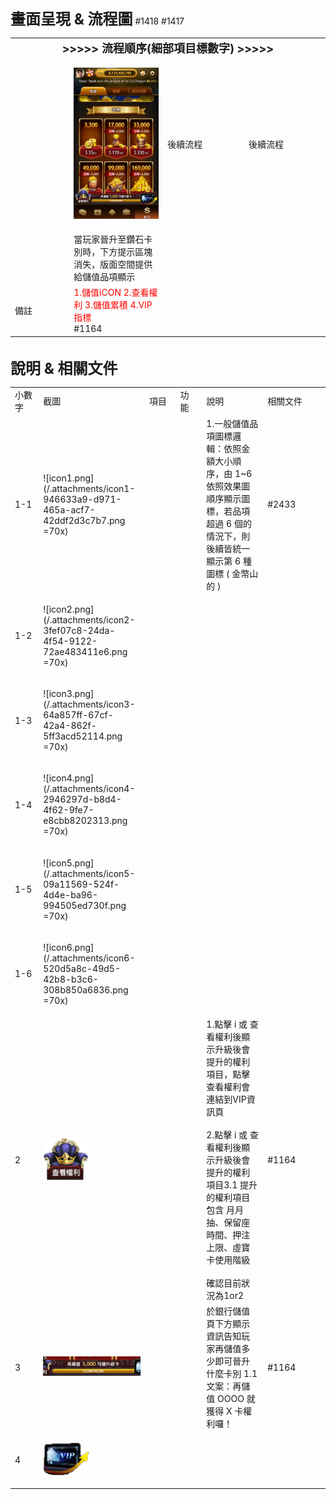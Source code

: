 <font size="5"><b>畫面呈現 & 流程圖</b></font>
#1418
#1417
<table>
    <tr>
        <td colspan="4"><b><font size="4"><center>>>>>> 流程順序(細部項目標數字) >>>>></font></b></td> 
   </tr>
    <tr>
        <td></td> 
        <td width=300>

![儲值頁(user story).png](/.attachments/儲值頁(user%20story)-fdc6ae27-c90f-4fb4-89d7-30ab1370285b.png)
</td> 
        <td width=300>後續流程</td> 
        <td width=300>後續流程</td> 
   </tr>
    <tr>
        <td width=200><font color="red"></font></td> 
        <td width=200>當玩家晉升至鑽石卡別時，下方提示區塊消失，版面空間提供給儲值品項顯示</td>
        <td width=200><font color="red"></font></td> 
        <td width=200><font color="red"></font></td> 
   </tr>
    <tr>
        <td width=200>備註</td> 
        <td width=200><font color="red">1.儲值iCON 2.查看權利 3.儲值累積 4.VIP指標</font><br> #1164 </td>
        <td width=200><font color="red"></font></td> 
        <td width=200><font color="red"></font></td> 
   </tr>
</table>
<br>
<font size="5"><b>說明 & 相關文件</b></font>
<table>
    <tr>
        <td width=100>小數字</td> 
        <td width=200>截圖</td> 
        <td width=150>項目</td> 
        <td width=100>功能</td> 
        <td width=300>說明</td> 
        <td width=300>相關文件</td> 
   </tr>
    <tr>
        <td>1-1</td> 
        <td>

![icon1.png](/.attachments/icon1-946633a9-d971-465a-acf7-42ddf2d3c7b7.png =70x)
</td> 
        <td></td> 
        <td></td> 
        <td width=300>1.一般儲值品項圖標邏輯：依照金額大小順序，由 1~6 依照效果圖順序顯示圖標，若品項超過 6 個的情況下，則後續皆統一顯示第 6 種圖標 ( 金幣山的 )<br></td> 
        <td> #2433 </td> 
   </tr>
    <tr>
        <td>1-2</td> 
        <td>

![icon2.png](/.attachments/icon2-3fef07c8-24da-4f54-9122-72ae483411e6.png =70x)
</td> 
        <td></td> 
        <td></td> 
        <td width=300></td> 
        <td></td>
   </tr>
    <tr>
        <td>1-3</td> 
        <td>

![icon3.png](/.attachments/icon3-64a857ff-67cf-42a4-862f-5ff3acd52114.png =70x)
</td> 
        <td></td> 
        <td></td> 
        <td width=300></td> 
        <td></td>
   </tr>
    <tr>
        <td>1-4</td> 
        <td>

![icon4.png](/.attachments/icon4-2946297d-b8d4-4f62-9fe7-e8cbb8202313.png =70x)
</td> 
        <td></td> 
        <td></td> 
        <td width=300></td> 
        <td></td>
   </tr>
    <tr>
        <td>1-5</td> 
        <td>

![icon5.png](/.attachments/icon5-09a11569-524f-4d4e-ba96-994505ed730f.png =70x)
</td> 
        <td></td> 
        <td></td> 
        <td width=300></td> 
        <td></td>
   </tr>
    <tr>
        <td>1-6</td> 
        <td>

![icon6.png](/.attachments/icon6-520d5a8c-49d5-42b8-b3c6-308b850a6836.png =70x)
</td> 
        <td></td> 
        <td></td> 
        <td width=300></td> 
        <td></td>
   </tr>
    <tr>
        <td>2</td> 
        <td>

![查看權利.png](/.attachments/查看權利-11f89c24-39e1-4b29-9335-e09be39c1011.png)
</td> 
        <td></td> 
        <td></td> 
        <td width=300>1.點擊 i 或 查看權利後顯示升級後會提升的權利項目，點擊查看權利會連結到VIP資訊頁<br><br>
2.點擊 i 或 查看權利後顯示升級後會提升的權利項目3.1 提升的權利項目包含 月月抽、保留座時間、押注上限、虛寶卡使用階級<br><br>確認目前狀況為1or2</td> 
        <td> #1164 </td>
   </tr>
    <tr>
        <td>3</td> 
        <td>

![到下一階段的金額.png](/.attachments/到下一階段的金額-3bfa3587-4d01-496f-a5f8-036fade98bdb.png)
</td> 
        <td></td> 
        <td></td> 
        <td width=300>於銀行儲值頁下方顯示資訊告知玩家再儲值多少即可晉升什麼卡別
1.1 文案：再儲值 OOOO 就獲得 X 卡權利囉！</td> 
        <td> #1164 </td>
   </tr>
    <tr>
        <td>4</td> 
        <td>

![VIP.png](/.attachments/VIP-fe1544c6-1f13-408f-a513-60ae50abbc65.png)
</td> 
        <td></td> 
        <td></td> 
        <td width=300></td> 
        <td></td>
   </tr>
</table>
<br>